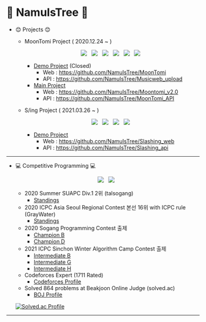 # 🌳 NamuIsTree 🌳

* 😊 Projects 😊
  - MoonTomi Project ( 2020.12.24 ~ )
    
    <p align="center">
      <img src="https://img.shields.io/badge/React-61DAFB?style=flat-square&logo=React&logoColor=white"/></a> &nbsp
      <img src="https://img.shields.io/badge/CSS3-1572B6?style=flat-square&logo=CSS3&logoColor=white"/></a> &nbsp
      <img src="https://img.shields.io/badge/Node.js-339933?style=flat-square&logo=Node.js&logoColor=white"/></a> &nbsp
      <img src="https://img.shields.io/badge/PM2-2B037A?style=flat-square&logo=PM2&logoColor=white"/></a> &nbsp
      <img src="https://img.shields.io/badge/MariaDB-003545?style=flat-square&logo=MariaDB&logoColor=white"/></a> &nbsp 
      <img src="https://img.shields.io/badge/Amazon lightsail-FF9900?style=flat-square"/></a> &nbsp
    </p>

    + [Demo Project](http://moontomi.duckdns.org) (Closed)
      + Web : https://github.com/NamuIsTree/MoonTomi
      + API : https://github.com/NamuIsTree/Musicweb_upload
    + [Main Project](http://moontomi.ga)
      + Web : https://github.com/NamuIsTree/Moontomi_v2.0
      + API : https://github.com/NamuIsTree/MoonTomi_API

  - S/ing Project ( 2021.03.26 ~ )

    <p align="center">
      <img src="https://img.shields.io/badge/React-61DAFB?style=flat-square&logo=React&logoColor=white"/></a> &nbsp
      <img src="https://img.shields.io/badge/Flask-000000?style=flat-square&logo=Flask&logoColor=white"/></a> &nbsp
      <img src="https://img.shields.io/badge/MongoDB-47A248?style=flat-square&logo=MongoDB&logoColor=white"/></a> &nbsp
      <img src="https://img.shields.io/badge/Amazon AWS-232F3E?style=flat-square&logo=Amazon%20AWS&logoColor=white"/></a> &nbsp
    </p>

    + [Demo Project](http://slashing.duckdns.org)
      + Web : https://github.com/NamuIsTree/Slashing_web
      + API : https://github.com/NamuIsTree/Slashing_api
---
* 💻 Competitive Programming 💻
  
  <p align="center">
    <img src="https://img.shields.io/badge/C++-00599C?style=flat-square&logo=C%2B%2B&logoColor=white"/></a> &nbsp
    <img src="https://img.shields.io/badge/Java-007396?style=flat-square&logo=Java&logoColor=white"/></a> &nbsp
  </p>

  - 2020 Summer SUAPC Div.1 2위 (talsogang)
    + [Standings](https://icpc-sinchon.github.io/suapc)
  - 2020 ICPC Asia Seoul Regional Contest 본선 16위 with ICPC rule (GrayWater)
    + [Standings](https://icpc.global/regionals/finder/Seoul-2020/standings)
  - 2020 Sogang Programming Contest 출제
    + [Champion B](https://www.acmicpc.net/problem/20292)
    + [Champion D](https://www.acmicpc.net/problem/20294)
  - 2021 ICPC Sinchon Winter Algorithm Camp Contest 출제 
    + [Intermediate B](https://www.acmicpc.net/problem/20928)
    + [Intermediate G](https://www.acmicpc.net/problem/20933)
    + [Intermediate H](https://www.acmicpc.net/problem/20934)
  - Codeforces Expert (1711 Rated)
    + [Codeforces Profile](https://codeforces.com/profile/NamuTree)
  - Solved 864 problems at Beakjoon Online Judge (solved.ac)
    + [BOJ Profile](https://www.acmicpc.net/user/woonikim)

  [![Solved.ac Profile](http://mazassumnida.wtf/api/v2/generate_badge?boj=woonikim)](https://solved.ac/woonikim/) 

---
